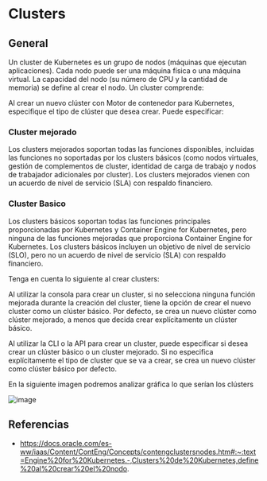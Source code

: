 # Clusters

## General

Un cluster de Kubernetes es un grupo de nodos (máquinas que ejecutan aplicaciones). Cada nodo puede ser una máquina física o una máquina virtual. La capacidad del nodo (su número de CPU y la cantidad de memoria) se define al crear el nodo. Un cluster comprende:

Al crear un nuevo clúster con Motor de contenedor para Kubernetes, especifique el tipo de clúster que desea crear. Puede especificar:

### Cluster mejorado

Los clusters mejorados soportan todas las funciones disponibles, incluidas las funciones no soportadas por los clusters básicos (como nodos virtuales, gestión de complementos de cluster, identidad de carga de trabajo y nodos de trabajador adicionales por cluster). Los clusters mejorados vienen con un acuerdo de nivel de servicio (SLA) con respaldo financiero.

### Cluster Basico

Los clusters básicos soportan todas las funciones principales proporcionadas por Kubernetes y Container Engine for Kubernetes, pero ninguna de las funciones mejoradas que proporciona Container Engine for Kubernetes. Los clusters básicos incluyen un objetivo de nivel de servicio (SLO), pero no un acuerdo de nivel de servicio (SLA) con respaldo financiero.

Tenga en cuenta lo siguiente al crear clusters:

Al utilizar la consola para crear un cluster, si no selecciona ninguna función mejorada durante la creación del cluster, tiene la opción de crear el nuevo cluster como un clúster básico. Por defecto, se crea un nuevo clúster como clúster mejorado, a menos que decida crear explícitamente un clúster básico.

Al utilizar la CLI o la API para crear un cluster, puede especificar si desea crear un clúster básico o un cluster mejorado. Si no especifica explícitamente el tipo de cluster que se va a crear, se crea un nuevo clúster como clúster básico por defecto.

En la siguiente imagen podremos analizar gráfica lo que serían los clústers

![image](https://github.com/dimasx010/knowledge/assets/105082657/e59fe88d-412f-468c-af99-7fe98e116cf0)

## Referencias
- https://docs.oracle.com/es-ww/iaas/Content/ContEng/Concepts/contengclustersnodes.htm#:~:text=Engine%20for%20Kubernetes.-,Clusters%20de%20Kubernetes,define%20al%20crear%20el%20nodo.